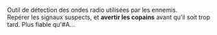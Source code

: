 Outil de détection des ondes radio utilisées par les ennemis.  
Repérer les signaux suspects, et **avertir les copains** avant qu’il soit trop tard. 
Plus fiable qu'#A...
